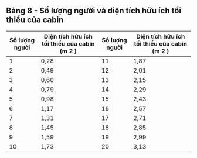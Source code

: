 ## Bảng 8 - Số lượng người và diện tích hữu ích tối thiểu của cabin

|   Số lượng người | Diện tích hữu ích tối thiểu của cabin (m 2 )   |   Số lượng người | Diện tích hữu ích tối thiểu của cabin (m 2 )   |
|------------------|------------------------------------------------|------------------|------------------------------------------------|
|                1 | 0,28                                           |               11 | 1,87                                           |
|                2 | 0,49                                           |               12 | 2,01                                           |
|                3 | 0,60                                           |               13 | 2,15                                           |
|                4 | 0,79                                           |               14 | 2,29                                           |
|                5 | 0,98                                           |               15 | 2,43                                           |
|                6 | 1,17                                           |               16 | 2,57                                           |
|                7 | 1,31                                           |               17 | 2,71                                           |
|                8 | 1,45                                           |               18 | 2,85                                           |
|                9 | 1,59                                           |               19 | 2,99                                           |
|               10 | 1,73                                           |               20 | 3,13                                           |